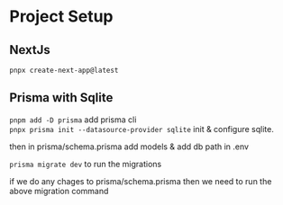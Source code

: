 # Project Setup

## NextJs 
``` pnpx create-next-app@latest ``` 

## Prisma with Sqlite

``` pnpm add -D prisma ``` add prisma cli  
``` pnpx prisma init --datasource-provider sqlite ``` init & configure sqlite.  
  
then in prisma/schema.prisma add models & add db path in .env  
  
``` prisma migrate dev ``` to run the migrations  

if we do any chages to prisma/schema.prisma then we need to run the above migration command  